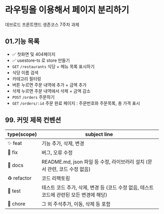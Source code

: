 # 라우팅을 이용해서 페이지 분리하기

데브로드 프론트엔드 생존코스 7주차 과제

## 01.기능 목록

- ✅ 첫화면 및 404페이지
- ✅ usestore-ts 로 store 만들기
- `GET` `/restaurants` 식당 + 메뉴 목록 표시하기
- 식당 이름 검색
- 카테고리 필터링
- 버튼 누르면 주문 내역에 추가 + 금액 추가
- 삭제 누르면 주문 내역에서 삭제 + 금액 감소
- `POST` `/orders` 주문하기
- `GET` `/orders/:id` 주문 완료 페이지 : 주문번호와 주문목록, 총 가격 표시

## 99. 커밋 제목 컨벤션

| type(scope) | subject line |
| --- | --- |
| ✨ feat | 기능 추가, 삭제, 변경 |
| 🐛 fix | 버그, 오류 수정 |
| 📝 docs | README.md, json 파일 등 수정, 라이브러리 설치 (문서 관련, 코드 수정 없음) |
| ♻️ refactor | 코드 리팩토링 |
| 🧪 test | 테스트 코드 추가, 삭제, 변경 등 (코드 수정 없음, 테스트 코드에 관련된 모든 변경에 해당) |
| 🌱 chore | 그 외 주석추가, 이동, 삭제 등 포함 |
